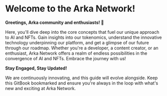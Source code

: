 # Welcome to the Arka Network!

**Greetings, Arka community and enthusiasts! 🚀**

Here, you'll dive deep into the core concepts that fuel our unique approach to AI and NFTs. Gain insights into our tokenomics, understand the innovative technology underpinning our platform, and get a glimpse of our future through our roadmap. Whether you're a developer, a content creator, or an enthusiast, Arka Network offers a realm of endless possibilities in the convergence of AI and NFTs. Embrace the journey with us!

**Stay Engaged, Stay Updated!**

We are continuously innovating, and this guide will evolve alongside. Keep this GitBook bookmarked and ensure you're always in the loop with what's new and exciting at Arka Network.
